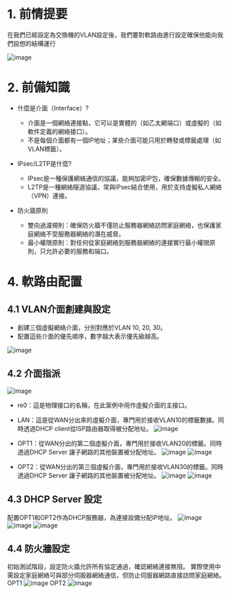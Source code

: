 # 1. 前情提要 
在我們已經設定為交換機的VLAN設定後，我們要對軟路由進行設定確保他能向我們設想的結構運行

![image](https://github.com/hhjjy/hhjjy.github.io/assets/45664168/b4f65c20-dc8e-4f55-a0f9-d6e81eb116b5)
# 2. 前備知識

- 什麼是介面（Interface）?

  - 介面是一個網絡連接點，它可以是實體的（如乙太網端口）或虛擬的（如軟件定義的網絡接口）。
  - 不是每個介面都有一個IP地址；某些介面可能只用於轉發或標籤處理（如VLAN標籤）。
 
- IPsec/L2TP是什麼?
 
  - IPsec是一種保護網絡通信的協議，能夠加密IP包，確保數據傳輸的安全。
  - L2TP是一種網絡隧道協議，常與IPsec結合使用，用於支持虛擬私人網絡（VPN）連接。
 
- 防火牆原則
 
  - 雙向過濾規則：確保防火牆不僅防止服務器網絡訪問家庭網絡，也保護家庭網絡不受服務器網絡的潛在威脅。
  - 最小權限原則：對任何從家庭網絡到服務器網絡的連接實行最小權限原則，只允許必要的服務和端口。
 
# 4. 軟路由配置
## 4.1 VLAN介面創建與設定

- 創建三個虛擬網絡介面，分別對應於VLAN 10, 20, 30。
- 配置這些介面的優先順序，數字越大表示優先級越高。

![image](https://github.com/hhjjy/hhjjy.github.io/assets/45664168/3f16751a-3b74-4d82-bafa-c2030a0778e5)
## 4.2 介面指派
![image](https://github.com/hhjjy/hhjjy.github.io/assets/45664168/4d01cf68-a7c1-4520-8353-4a66f364e68a)
  - re0：這是物理接口的名稱，在此案例中用作虛擬介面的主接口。
  - LAN：這是從WAN分出來的虛擬介面，專門用於接收VLAN10的標籤數據。同時透過DHCP client從ISP路由器取得被分配地址。
![image](https://github.com/hhjjy/hhjjy.github.io/assets/45664168/d9f8f71f-cc49-4351-b298-ccec58fb58c8)
  - OPT1：從WAN分出的第二個虛擬介面，專門用於接收VLAN20的標籤。同時透過DHCP Server 讓子網路的其他裝置被分配地址。
![image](https://github.com/hhjjy/hhjjy.github.io/assets/45664168/1be7c030-dac7-456f-aea2-d553c579f543)
![image](https://github.com/hhjjy/hhjjy.github.io/assets/45664168/da362327-d739-4607-9743-011294faef75)
  
  
  - OPT2：從WAN分出的第三個虛擬介面，專門用於接收VLAN30的標籤。同時透過DHCP Server 讓子網路的其他裝置被分配地址。
![image](https://github.com/hhjjy/hhjjy.github.io/assets/45664168/80af2e0f-336a-4dbd-b0a8-666ecae50816)
![image](https://github.com/hhjjy/hhjjy.github.io/assets/45664168/4526b467-6f00-497d-b049-febde9b6872c)
## 4.3 DHCP Server 設定 
  配置OPT1和OPT2作為DHCP服務器，為連接設備分配IP地址。
![image](https://github.com/hhjjy/hhjjy.github.io/assets/45664168/b9b7e8af-ecd6-47ce-8c20-cd09333911b6)
![image](https://github.com/hhjjy/hhjjy.github.io/assets/45664168/6ab83359-411c-4ad2-9445-381e761e742b)
![image](https://github.com/hhjjy/hhjjy.github.io/assets/45664168/a466937b-e7ba-492a-afb5-e6b2ce7d86f6)
 
## 4.4 防火牆設定
初始測試階段，設定防火牆允許所有協定通過，確認網絡連接無阻。
實際使用中需設定家庭網絡可與部分伺服器網絡通信，但防止伺服器網路直接訪問家庭網絡。
OPT1 
![image](https://github.com/hhjjy/hhjjy.github.io/assets/45664168/d386aae0-ac36-4a78-b695-2d27ec9d5b60)
OPT2 
![image](https://github.com/hhjjy/hhjjy.github.io/assets/45664168/6e5d434a-5dba-4920-9eb1-afb586b4f920)
